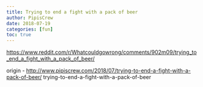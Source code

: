 ```yaml
---
title: Trying to end a fight with a pack of beer
author: PipisCrew
date: 2018-07-19
categories: [fun]
toc: true
---
```


https://www.reddit.com/r/Whatcouldgowrong/comments/902m09/trying_to_end_a_fight_with_a_pack_of_beer/

origin - http://www.pipiscrew.com/2018/07/trying-to-end-a-fight-with-a-pack-of-beer/ trying-to-end-a-fight-with-a-pack-of-beer